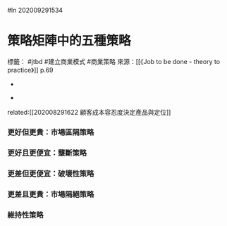 #ln 202009291534
# 策略矩陣中的五種策略
標籤： #jtbd #建立商業模式 #商業策略 
來源：[[《Job to be done - theory to practice》]] p.69

-

>

-

related:[[202008291622 顧客成本容忍度決定產品與定位]]

### 更好但更貴：市場區隔策略


### 更好且更便宜：壟斷策略


### 更差但更便宜：破壞性策略


### 更差且更貴：市場隔絕策略


### 維持性策略
